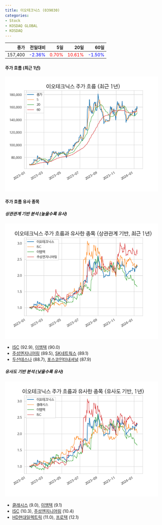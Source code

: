 ```yaml
---
title: 이오테크닉스 (039030)
categories:
- Stock
- KOSDAQ GLOBAL
- KOSDAQ
---
```


|종가|전일대비|5일|20일|60일|
|---:|-------:|--:|---:|---:|
|157,400|<span style="color: blue">-2.36%</span>|<span style="color: red">0.70%</span>|<span style="color: red">10.61%</span>|<span style="color: blue">-1.50%</span>|

<!-- more -->


#### 주가 흐름 (최근 1년)
![039030](/assets/images/stock/039030.png)


#### 주가 흐름 유사 종목


##### 상관관계 기반 분석 (높을수록 유사)
![039030](/assets/images/stock/039030_corr.png)
- [ISC](/095340/) (92.9), [이엠텍](/091120/) (90.0)
- [주성엔지니어링](/036930/) (89.5), [SK네트웍스](/001740/) (89.1)
- [두산테스나](/131970/) (88.7), [포스코인터내셔널](/047050/) (87.9)


##### 유사도 기반 분석 (낮을수록 유사)	
![039030](/assets/images/stock/039030_sim.png)
- [클래시스](/214150/) (9.0), [이엠텍](/091120/) (9.1)
- [ISC](/095340/) (10.3), [주성엔지니어링](/036930/) (10.4)
- [HD현대일렉트릭](/267260/) (11.0), [프로텍](/053610/) (12.1)